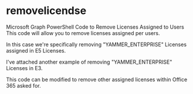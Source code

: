 # removelicendse
Microsoft Graph PowerShell Code to Remove Licenses Assigned to Users
This code will allow you to remove licenses assigned per users.

In this case we're specifically removing "YAMMER_ENTERPRISE" Licenses assigned in E5 Licenses.

I've attached another example of removing "YAMMER_ENTERPRISE" Licenses in E3.

This code can be modified to remove other assigned licenses within Office 365 asked for.
